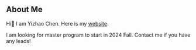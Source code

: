 ## About Me

Hi👋 I am Yizhao Chen. Here is my [website](https://yizhao111.github.io/).

I am looking for master program to start in 2024 Fall. Contact me if you have any leads!
<!--
![Dusai's GitHub stats](https://github-readme-stats.vercel.app/api?username=Yizhao111)
-->
<!--
**Yizhao111/Yizhao111** is a ✨ _special_ ✨ repository because its `README.md` (this file) appears on your GitHub profile.

Here are some ideas to get you started:

- 🔭 I’m currently working on ...
- 🌱 I’m currently learning ...
- 👯 I’m looking to collaborate on ...
- 🤔 I’m looking for help with ...
- 💬 Ask me about ...
- 📫 How to reach me: ...
- 😄 Pronouns: ...
- ⚡ Fun fact: ...
-->
